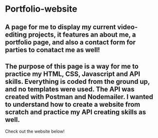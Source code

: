 # Portfolio-website
## A page for me to display my current video-editing projects, it features an about me, a portfolio page, and also a contact form for parties to conatact me as well!

## The purpose of this page is a way for me to practice my HTML, CSS, Javascript and API skills. Everything is coded from the ground up, and no templates were used. The API was created with Postman and Nodemailer. I wanted to understand how to create a website from scratch and practice my API creating skills as well.

Check out the website below!
